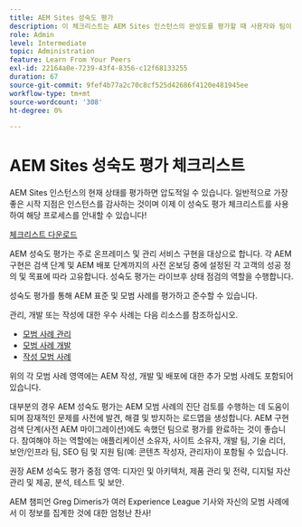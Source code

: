 ```yaml
---
title: AEM Sites 성숙도 평가
description: 이 체크리스트는 AEM Sites 인스턴스의 완성도를 평가할 때 사용자와 팀이 응답해야 하는 주요 질문에 대한 개요를 제공합니다
role: Admin
level: Intermediate
topic: Administration
feature: Learn From Your Peers
exl-id: 22164a0e-7239-43f4-8356-c12f68133255
duration: 67
source-git-commit: 9fef4b77a2c70c8cf525d42686f4120e481945ee
workflow-type: tm+mt
source-wordcount: '308'
ht-degree: 0%

---
```


# AEM Sites 성숙도 평가 체크리스트

AEM Sites 인스턴스의 현재 상태를 평가하면 압도적일 수 있습니다. 일반적으로 가장 좋은 시작 지점은 인스턴스를 감사하는 것이며 이제 이 성숙도 평가 체크리스트를 사용하여 해당 프로세스를 안내할 수 있습니다!

[체크리스트 다운로드](assets/AEM-Sites-Maturity-Assessment.xlsx)

AEM 성숙도 평가는 주로 온프레미스 및 관리 서비스 구현을 대상으로 합니다. 각 AEM 구현은 검색 단계 및 AEM 배포 단계까지의 사전 온보딩 중에 설정된 각 고객의 성공 정의 및 목표에 따라 고유합니다. 성숙도 평가는 라이브후 상태 점검의 역할을 수행합니다.

성숙도 평가를 통해 AEM 표준 및 모범 사례를 평가하고 준수할 수 있습니다.

관리, 개발 또는 작성에 대한 우수 사례는 다음 리소스를 참조하십시오.

* [모범 사례 관리](https://experienceleague.adobe.com/docs/experience-manager-65/administering/bestpractices/administer-best-practices.html?lang=en)
* [모범 사례 개발](https://experienceleague.adobe.com/docs/experience-manager-65/developing/bestpractices/best-practices.html?lang=en)
* [작성 모범 사례](https://experienceleague.adobe.com/docs/experience-manager-65/authoring/authoring/best-practices.html?lang=en)

위의 각 모범 사례 영역에는 AEM 작성, 개발 및 배포에 대한 추가 모범 사례도 포함되어 있습니다.

대부분의 경우 AEM 성숙도 평가는 AEM 모범 사례의 진단 검토를 수행하는 데 도움이 되며 잠재적인 문제를 사전에 발견, 해결 및 방지하는 로드맵을 생성합니다. AEM 구현 검색 단계(사전 AEM 마이그레이션)에도 속했던 팀으로 평가를 완료하는 것이 좋습니다. 참여해야 하는 역할에는 애플리케이션 소유자, 사이트 소유자, 개발 팀, 기술 리더, 보안/인프라 팀, SEO 팀 및 지원 팀(예: 콘텐츠 작성자, 관리자)이 포함될 수 있습니다.

권장 AEM 성숙도 평가 중점 영역: 디자인 및 아키텍처, 제품 관리 및 전략, 디지털 자산 관리 및 제공, 분석, 테스트 및 보안.

AEM 챔피언 Greg Dimeris가 여러 Experience League 기사와 자신의 모범 사례에서 이 정보를 집계한 것에 대한 엄청난 찬사!
